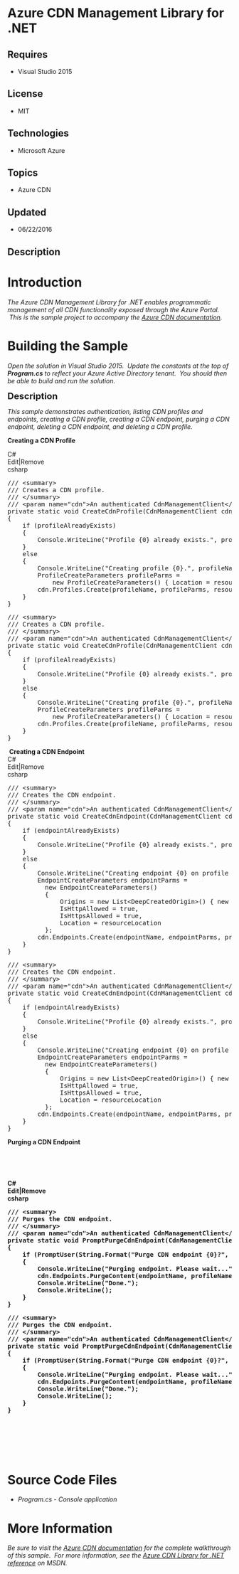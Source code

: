 # Azure CDN Management Library for .NET
## Requires
- Visual Studio 2015
## License
- MIT
## Technologies
- Microsoft Azure
## Topics
- Azure CDN
## Updated
- 06/22/2016
## Description

<h1>Introduction</h1>
<p><em>The Azure CDN Management Library for .NET enables programmatic management of all CDN functionality exposed through the Azure Portal. &nbsp;This is the sample project to accompany the
<a href="https://azure.microsoft.com/documentation/articles/cdn-app-dev-net">Azure CDN documentation</a>.</em></p>
<h1><span>Building the Sample</span></h1>
<p><em>Open the solution in Visual Studio 2015. &nbsp;Update the constants at the top of
<strong>Program.cs</strong>&nbsp;to reflect your Azure Active Directory tenant. &nbsp;You should then be able to build and run the solution. &nbsp;</em></p>
<p><span style="font-size:20px; font-weight:bold">Description</span></p>
<p><em>This sample demonstrates authentication, listing CDN profiles and endpoints, creating a CDN profile, creating a CDN endpoint, purging a CDN endpoint, deleting a CDN endpoint, and deleting a CDN profile.</em></p>
<p><strong>Creating a CDN Profile</strong></p>
<div class="scriptcode">
<div class="pluginEditHolder" pluginCommand="mceScriptCode">
<div class="title"><span>C#</span></div>
<div class="pluginLinkHolder"><span class="pluginEditHolderLink">Edit</span>|<span class="pluginRemoveHolderLink">Remove</span></div>
<span class="hidden">csharp</span>
<pre class="hidden">/// &lt;summary&gt;
/// Creates a CDN profile.
/// &lt;/summary&gt;
/// &lt;param name=&quot;cdn&quot;&gt;An authenticated CdnManagementClient&lt;/param&gt;
private static void CreateCdnProfile(CdnManagementClient cdn)
{
	if (profileAlreadyExists)
	{
		Console.WriteLine(&quot;Profile {0} already exists.&quot;, profileName);
	}
	else
	{
		Console.WriteLine(&quot;Creating profile {0}.&quot;, profileName);
		ProfileCreateParameters profileParms =
			new ProfileCreateParameters() { Location = resourceLocation, Sku = new Sku(SkuName.StandardVerizon) };
		cdn.Profiles.Create(profileName, profileParms, resourceGroupName);
	}
}</pre>
<div class="preview">
<pre class="csharp"><span class="cs__com">///&nbsp;&lt;summary&gt;</span>&nbsp;
<span class="cs__com">///&nbsp;Creates&nbsp;a&nbsp;CDN&nbsp;profile.</span>&nbsp;
<span class="cs__com">///&nbsp;&lt;/summary&gt;</span>&nbsp;
<span class="cs__com">///&nbsp;&lt;param&nbsp;name=&quot;cdn&quot;&gt;An&nbsp;authenticated&nbsp;CdnManagementClient&lt;/param&gt;</span>&nbsp;
<span class="cs__keyword">private</span>&nbsp;<span class="cs__keyword">static</span>&nbsp;<span class="cs__keyword">void</span>&nbsp;CreateCdnProfile(CdnManagementClient&nbsp;cdn)&nbsp;
{&nbsp;
&nbsp;&nbsp;&nbsp;&nbsp;<span class="cs__keyword">if</span>&nbsp;(profileAlreadyExists)&nbsp;
&nbsp;&nbsp;&nbsp;&nbsp;{&nbsp;
&nbsp;&nbsp;&nbsp;&nbsp;&nbsp;&nbsp;&nbsp;&nbsp;Console.WriteLine(<span class="cs__string">&quot;Profile&nbsp;{0}&nbsp;already&nbsp;exists.&quot;</span>,&nbsp;profileName);&nbsp;
&nbsp;&nbsp;&nbsp;&nbsp;}&nbsp;
&nbsp;&nbsp;&nbsp;&nbsp;<span class="cs__keyword">else</span>&nbsp;
&nbsp;&nbsp;&nbsp;&nbsp;{&nbsp;
&nbsp;&nbsp;&nbsp;&nbsp;&nbsp;&nbsp;&nbsp;&nbsp;Console.WriteLine(<span class="cs__string">&quot;Creating&nbsp;profile&nbsp;{0}.&quot;</span>,&nbsp;profileName);&nbsp;
&nbsp;&nbsp;&nbsp;&nbsp;&nbsp;&nbsp;&nbsp;&nbsp;ProfileCreateParameters&nbsp;profileParms&nbsp;=&nbsp;
&nbsp;&nbsp;&nbsp;&nbsp;&nbsp;&nbsp;&nbsp;&nbsp;&nbsp;&nbsp;&nbsp;&nbsp;<span class="cs__keyword">new</span>&nbsp;ProfileCreateParameters()&nbsp;{&nbsp;Location&nbsp;=&nbsp;resourceLocation,&nbsp;Sku&nbsp;=&nbsp;<span class="cs__keyword">new</span>&nbsp;Sku(SkuName.StandardVerizon)&nbsp;};&nbsp;
&nbsp;&nbsp;&nbsp;&nbsp;&nbsp;&nbsp;&nbsp;&nbsp;cdn.Profiles.Create(profileName,&nbsp;profileParms,&nbsp;resourceGroupName);&nbsp;
&nbsp;&nbsp;&nbsp;&nbsp;}&nbsp;
}</pre>
</div>
</div>
</div>
<div class="endscriptcode">&nbsp;<strong>Creating a CDN Endpoint</strong></div>
<div class="scriptcode">
<div class="pluginEditHolder" pluginCommand="mceScriptCode">
<div class="title"><span>C#</span></div>
<div class="pluginLinkHolder"><span class="pluginEditHolderLink">Edit</span>|<span class="pluginRemoveHolderLink">Remove</span></div>
<span class="hidden">csharp</span>
<pre class="hidden">/// &lt;summary&gt;
/// Creates the CDN endpoint.
/// &lt;/summary&gt;
/// &lt;param name=&quot;cdn&quot;&gt;An authenticated CdnManagementClient&lt;/param&gt;
private static void CreateCdnEndpoint(CdnManagementClient cdn)
{
	if (endpointAlreadyExists)
	{
		Console.WriteLine(&quot;Profile {0} already exists.&quot;, profileName);
	}
	else
	{
		Console.WriteLine(&quot;Creating endpoint {0} on profile {1}.&quot;, endpointName, profileName);
		EndpointCreateParameters endpointParms =
		  new EndpointCreateParameters()
		  {
			  Origins = new List&lt;DeepCreatedOrigin&gt;() { new DeepCreatedOrigin(&quot;Contoso&quot;, &quot;www.contoso.com&quot;) },
			  IsHttpAllowed = true,
			  IsHttpsAllowed = true,
			  Location = resourceLocation
		  };
		cdn.Endpoints.Create(endpointName, endpointParms, profileName, resourceGroupName);
	}
}</pre>
<div class="preview">
<pre class="csharp"><span class="cs__com">///&nbsp;&lt;summary&gt;</span>&nbsp;
<span class="cs__com">///&nbsp;Creates&nbsp;the&nbsp;CDN&nbsp;endpoint.</span>&nbsp;
<span class="cs__com">///&nbsp;&lt;/summary&gt;</span>&nbsp;
<span class="cs__com">///&nbsp;&lt;param&nbsp;name=&quot;cdn&quot;&gt;An&nbsp;authenticated&nbsp;CdnManagementClient&lt;/param&gt;</span>&nbsp;
<span class="cs__keyword">private</span>&nbsp;<span class="cs__keyword">static</span>&nbsp;<span class="cs__keyword">void</span>&nbsp;CreateCdnEndpoint(CdnManagementClient&nbsp;cdn)&nbsp;
{&nbsp;
&nbsp;&nbsp;&nbsp;&nbsp;<span class="cs__keyword">if</span>&nbsp;(endpointAlreadyExists)&nbsp;
&nbsp;&nbsp;&nbsp;&nbsp;{&nbsp;
&nbsp;&nbsp;&nbsp;&nbsp;&nbsp;&nbsp;&nbsp;&nbsp;Console.WriteLine(<span class="cs__string">&quot;Profile&nbsp;{0}&nbsp;already&nbsp;exists.&quot;</span>,&nbsp;profileName);&nbsp;
&nbsp;&nbsp;&nbsp;&nbsp;}&nbsp;
&nbsp;&nbsp;&nbsp;&nbsp;<span class="cs__keyword">else</span>&nbsp;
&nbsp;&nbsp;&nbsp;&nbsp;{&nbsp;
&nbsp;&nbsp;&nbsp;&nbsp;&nbsp;&nbsp;&nbsp;&nbsp;Console.WriteLine(<span class="cs__string">&quot;Creating&nbsp;endpoint&nbsp;{0}&nbsp;on&nbsp;profile&nbsp;{1}.&quot;</span>,&nbsp;endpointName,&nbsp;profileName);&nbsp;
&nbsp;&nbsp;&nbsp;&nbsp;&nbsp;&nbsp;&nbsp;&nbsp;EndpointCreateParameters&nbsp;endpointParms&nbsp;=&nbsp;
&nbsp;&nbsp;&nbsp;&nbsp;&nbsp;&nbsp;&nbsp;&nbsp;&nbsp;&nbsp;<span class="cs__keyword">new</span>&nbsp;EndpointCreateParameters()&nbsp;
&nbsp;&nbsp;&nbsp;&nbsp;&nbsp;&nbsp;&nbsp;&nbsp;&nbsp;&nbsp;{&nbsp;
&nbsp;&nbsp;&nbsp;&nbsp;&nbsp;&nbsp;&nbsp;&nbsp;&nbsp;&nbsp;&nbsp;&nbsp;&nbsp;&nbsp;Origins&nbsp;=&nbsp;<span class="cs__keyword">new</span>&nbsp;List&lt;DeepCreatedOrigin&gt;()&nbsp;{&nbsp;<span class="cs__keyword">new</span>&nbsp;DeepCreatedOrigin(<span class="cs__string">&quot;Contoso&quot;</span>,&nbsp;<span class="cs__string">&quot;www.contoso.com&quot;</span>)&nbsp;},&nbsp;
&nbsp;&nbsp;&nbsp;&nbsp;&nbsp;&nbsp;&nbsp;&nbsp;&nbsp;&nbsp;&nbsp;&nbsp;&nbsp;&nbsp;IsHttpAllowed&nbsp;=&nbsp;<span class="cs__keyword">true</span>,&nbsp;
&nbsp;&nbsp;&nbsp;&nbsp;&nbsp;&nbsp;&nbsp;&nbsp;&nbsp;&nbsp;&nbsp;&nbsp;&nbsp;&nbsp;IsHttpsAllowed&nbsp;=&nbsp;<span class="cs__keyword">true</span>,&nbsp;
&nbsp;&nbsp;&nbsp;&nbsp;&nbsp;&nbsp;&nbsp;&nbsp;&nbsp;&nbsp;&nbsp;&nbsp;&nbsp;&nbsp;Location&nbsp;=&nbsp;resourceLocation&nbsp;
&nbsp;&nbsp;&nbsp;&nbsp;&nbsp;&nbsp;&nbsp;&nbsp;&nbsp;&nbsp;};&nbsp;
&nbsp;&nbsp;&nbsp;&nbsp;&nbsp;&nbsp;&nbsp;&nbsp;cdn.Endpoints.Create(endpointName,&nbsp;endpointParms,&nbsp;profileName,&nbsp;resourceGroupName);&nbsp;
&nbsp;&nbsp;&nbsp;&nbsp;}&nbsp;
}</pre>
</div>
</div>
</div>
<p><strong>Purging a CDN Endpoint</strong><strong>&nbsp;</strong><strong> </strong>
</p>
<p><strong>&nbsp;</strong></p>
<p><strong>&nbsp;</strong></p>
<p><strong></p>
<div class="scriptcode">
<div class="pluginEditHolder" pluginCommand="mceScriptCode">
<div class="title"><span>C#</span></div>
<div class="pluginLinkHolder"><span class="pluginEditHolderLink">Edit</span>|<span class="pluginRemoveHolderLink">Remove</span></div>
<span class="hidden">csharp</span>
<pre class="hidden">/// &lt;summary&gt;
/// Purges the CDN endpoint.
/// &lt;/summary&gt;
/// &lt;param name=&quot;cdn&quot;&gt;An authenticated CdnManagementClient&lt;/param&gt;
private static void PromptPurgeCdnEndpoint(CdnManagementClient cdn)
{
	if (PromptUser(String.Format(&quot;Purge CDN endpoint {0}?&quot;, endpointName)))
	{
		Console.WriteLine(&quot;Purging endpoint. Please wait...&quot;);
		cdn.Endpoints.PurgeContent(endpointName, profileName, resourceGroupName, new List&lt;string&gt;() { &quot;/*&quot; });
		Console.WriteLine(&quot;Done.&quot;);
		Console.WriteLine();
	}
}</pre>
<div class="preview">
<pre class="csharp"><span class="cs__com">///&nbsp;&lt;summary&gt;</span>&nbsp;
<span class="cs__com">///&nbsp;Purges&nbsp;the&nbsp;CDN&nbsp;endpoint.</span>&nbsp;
<span class="cs__com">///&nbsp;&lt;/summary&gt;</span>&nbsp;
<span class="cs__com">///&nbsp;&lt;param&nbsp;name=&quot;cdn&quot;&gt;An&nbsp;authenticated&nbsp;CdnManagementClient&lt;/param&gt;</span>&nbsp;
<span class="cs__keyword">private</span>&nbsp;<span class="cs__keyword">static</span>&nbsp;<span class="cs__keyword">void</span>&nbsp;PromptPurgeCdnEndpoint(CdnManagementClient&nbsp;cdn)&nbsp;
{&nbsp;
&nbsp;&nbsp;&nbsp;&nbsp;<span class="cs__keyword">if</span>&nbsp;(PromptUser(String.Format(<span class="cs__string">&quot;Purge&nbsp;CDN&nbsp;endpoint&nbsp;{0}?&quot;</span>,&nbsp;endpointName)))&nbsp;
&nbsp;&nbsp;&nbsp;&nbsp;{&nbsp;
&nbsp;&nbsp;&nbsp;&nbsp;&nbsp;&nbsp;&nbsp;&nbsp;Console.WriteLine(<span class="cs__string">&quot;Purging&nbsp;endpoint.&nbsp;Please&nbsp;wait...&quot;</span>);&nbsp;
&nbsp;&nbsp;&nbsp;&nbsp;&nbsp;&nbsp;&nbsp;&nbsp;cdn.Endpoints.PurgeContent(endpointName,&nbsp;profileName,&nbsp;resourceGroupName,&nbsp;<span class="cs__keyword">new</span>&nbsp;List&lt;<span class="cs__keyword">string</span>&gt;()&nbsp;{&nbsp;<span class="cs__string">&quot;/*&quot;</span>&nbsp;});&nbsp;
&nbsp;&nbsp;&nbsp;&nbsp;&nbsp;&nbsp;&nbsp;&nbsp;Console.WriteLine(<span class="cs__string">&quot;Done.&quot;</span>);&nbsp;
&nbsp;&nbsp;&nbsp;&nbsp;&nbsp;&nbsp;&nbsp;&nbsp;Console.WriteLine();&nbsp;
&nbsp;&nbsp;&nbsp;&nbsp;}&nbsp;
}</pre>
</div>
</div>
</div>
</strong>
<p></p>
<p>&nbsp;</p>
<p>&nbsp;</p>
<p>&nbsp;</p>
<h1><span>Source Code Files</span></h1>
<ul>
<li><em>Program.cs - Console application</em> </li></ul>
<h1>More Information</h1>
<p><em>Be sure to visit the <em><a href="https://azure.microsoft.com/documentation/articles/cdn-app-dev-net">Azure CDN documentation</a>&nbsp;for the complete walkthrough of this sample. &nbsp;</em>For more information, see the
<a href="https://msdn.microsoft.com/library/mt657769.aspx">Azure CDN Library for .NET reference</a>&nbsp;on MSDN.</em></p>
<div class="mcePaste" id="_mcePaste" style="left:-10000px; top:54px; width:1px; height:1px; overflow:hidden">
<h1>Introduction</h1>
<p><em>The Azure CDN Management Library for .NET enables programmatic management of all CDN functionality exposed through the Azure Portal. &nbsp;This is the sample project to accompany the&nbsp;<a href="https://azure.microsoft.com/documentation/articles/cdn-app-dev-net">Azure
 CDN documentation</a>.</em></p>
<h1>Building the Sample</h1>
<p><em>Open the solution in Visual Studio 2015. &nbsp;Update the constants at the top of&nbsp;<strong>Program.cs</strong>&nbsp;to reflect your Azure Active Directory tenant. &nbsp;You should then be able to build and run the solution. &nbsp;</em></p>
<p><span style="font-size:20px; font-weight:bold">Description</span></p>
<p><em>This sample demostrates authentication, listing CDN profiles and endpoints, creating a CDN profile, creating a CDN endpoint, purging a CDN endpoint, deleting a CDN endpoint, and deleting a CDN profile.</em></p>
<p>&nbsp;</p>
<div class="scriptcode" style="line-height:15px">
<div class="pluginEditHolder" pluginCommand="mceScriptCode">
<div class="title">C#</div>
<div class="pluginLinkHolder" style="margin-left:299.5px"><span class="pluginEditHolderLink">Edit</span>|<span class="pluginRemoveHolderLink">Remove</span></div>
<div class="preview">
<pre class="csharp">&nbsp;&nbsp;&nbsp;&nbsp;&nbsp;&nbsp;&nbsp;&nbsp;<span class="cs__com">///&nbsp;&lt;summary&gt;</span>&nbsp;
&nbsp;&nbsp;&nbsp;&nbsp;&nbsp;&nbsp;&nbsp;&nbsp;<span class="cs__com">///&nbsp;Creates&nbsp;the&nbsp;CDN&nbsp;endpoint.</span>&nbsp;
&nbsp;&nbsp;&nbsp;&nbsp;&nbsp;&nbsp;&nbsp;&nbsp;<span class="cs__com">///&nbsp;&lt;/summary&gt;</span>&nbsp;
&nbsp;&nbsp;&nbsp;&nbsp;&nbsp;&nbsp;&nbsp;&nbsp;<span class="cs__com">///&nbsp;&lt;param&nbsp;name=&quot;cdn&quot;&gt;An&nbsp;authenticated&nbsp;CdnManagementClient&lt;/param&gt;</span>&nbsp;
&nbsp;&nbsp;&nbsp;&nbsp;&nbsp;&nbsp;&nbsp;&nbsp;<span class="cs__keyword">private</span>&nbsp;<span class="cs__keyword">static</span>&nbsp;<span class="cs__keyword">void</span>&nbsp;CreateCdnEndpoint(CdnManagementClient&nbsp;cdn)&nbsp;
&nbsp;&nbsp;&nbsp;&nbsp;&nbsp;&nbsp;&nbsp;&nbsp;{&nbsp;
&nbsp;&nbsp;&nbsp;&nbsp;&nbsp;&nbsp;&nbsp;&nbsp;&nbsp;&nbsp;&nbsp;&nbsp;<span class="cs__keyword">if</span>&nbsp;(endpointAlreadyExists)&nbsp;
&nbsp;&nbsp;&nbsp;&nbsp;&nbsp;&nbsp;&nbsp;&nbsp;&nbsp;&nbsp;&nbsp;&nbsp;{&nbsp;
&nbsp;&nbsp;&nbsp;&nbsp;&nbsp;&nbsp;&nbsp;&nbsp;&nbsp;&nbsp;&nbsp;&nbsp;&nbsp;&nbsp;&nbsp;&nbsp;Console.WriteLine(<span class="cs__string">&quot;Profile&nbsp;{0}&nbsp;already&nbsp;exists.&quot;</span>,&nbsp;profileName);&nbsp;
&nbsp;&nbsp;&nbsp;&nbsp;&nbsp;&nbsp;&nbsp;&nbsp;&nbsp;&nbsp;&nbsp;&nbsp;}&nbsp;
&nbsp;&nbsp;&nbsp;&nbsp;&nbsp;&nbsp;&nbsp;&nbsp;&nbsp;&nbsp;&nbsp;&nbsp;<span class="cs__keyword">else</span>&nbsp;
&nbsp;&nbsp;&nbsp;&nbsp;&nbsp;&nbsp;&nbsp;&nbsp;&nbsp;&nbsp;&nbsp;&nbsp;{&nbsp;
&nbsp;&nbsp;&nbsp;&nbsp;&nbsp;&nbsp;&nbsp;&nbsp;&nbsp;&nbsp;&nbsp;&nbsp;&nbsp;&nbsp;&nbsp;&nbsp;Console.WriteLine(<span class="cs__string">&quot;Creating&nbsp;endpoint&nbsp;{0}&nbsp;on&nbsp;profile&nbsp;{1}.&quot;</span>,&nbsp;endpointName,&nbsp;profileName);&nbsp;
&nbsp;&nbsp;&nbsp;&nbsp;&nbsp;&nbsp;&nbsp;&nbsp;&nbsp;&nbsp;&nbsp;&nbsp;&nbsp;&nbsp;&nbsp;&nbsp;EndpointCreateParameters&nbsp;endpointParms&nbsp;=&nbsp;
&nbsp;&nbsp;&nbsp;&nbsp;&nbsp;&nbsp;&nbsp;&nbsp;&nbsp;&nbsp;&nbsp;&nbsp;&nbsp;&nbsp;&nbsp;&nbsp;&nbsp;&nbsp;<span class="cs__keyword">new</span>&nbsp;EndpointCreateParameters()&nbsp;
&nbsp;&nbsp;&nbsp;&nbsp;&nbsp;&nbsp;&nbsp;&nbsp;&nbsp;&nbsp;&nbsp;&nbsp;&nbsp;&nbsp;&nbsp;&nbsp;&nbsp;&nbsp;{&nbsp;
&nbsp;&nbsp;&nbsp;&nbsp;&nbsp;&nbsp;&nbsp;&nbsp;&nbsp;&nbsp;&nbsp;&nbsp;&nbsp;&nbsp;&nbsp;&nbsp;&nbsp;&nbsp;&nbsp;&nbsp;&nbsp;&nbsp;Origins&nbsp;=&nbsp;<span class="cs__keyword">new</span>&nbsp;List&lt;DeepCreatedOrigin&gt;()&nbsp;{&nbsp;<span class="cs__keyword">new</span>&nbsp;DeepCreatedOrigin(<span class="cs__string">&quot;Contoso&quot;</span>,&nbsp;<span class="cs__string">&quot;www.contoso.com&quot;</span>)&nbsp;},&nbsp;
&nbsp;&nbsp;&nbsp;&nbsp;&nbsp;&nbsp;&nbsp;&nbsp;&nbsp;&nbsp;&nbsp;&nbsp;&nbsp;&nbsp;&nbsp;&nbsp;&nbsp;&nbsp;&nbsp;&nbsp;&nbsp;&nbsp;IsHttpAllowed&nbsp;=&nbsp;<span class="cs__keyword">true</span>,&nbsp;
&nbsp;&nbsp;&nbsp;&nbsp;&nbsp;&nbsp;&nbsp;&nbsp;&nbsp;&nbsp;&nbsp;&nbsp;&nbsp;&nbsp;&nbsp;&nbsp;&nbsp;&nbsp;&nbsp;&nbsp;&nbsp;&nbsp;IsHttpsAllowed&nbsp;=&nbsp;<span class="cs__keyword">true</span>,&nbsp;
&nbsp;&nbsp;&nbsp;&nbsp;&nbsp;&nbsp;&nbsp;&nbsp;&nbsp;&nbsp;&nbsp;&nbsp;&nbsp;&nbsp;&nbsp;&nbsp;&nbsp;&nbsp;&nbsp;&nbsp;&nbsp;&nbsp;Location&nbsp;=&nbsp;resourceLocation&nbsp;
&nbsp;&nbsp;&nbsp;&nbsp;&nbsp;&nbsp;&nbsp;&nbsp;&nbsp;&nbsp;&nbsp;&nbsp;&nbsp;&nbsp;&nbsp;&nbsp;&nbsp;&nbsp;};&nbsp;
&nbsp;&nbsp;&nbsp;&nbsp;&nbsp;&nbsp;&nbsp;&nbsp;&nbsp;&nbsp;&nbsp;&nbsp;&nbsp;&nbsp;&nbsp;&nbsp;cdn.Endpoints.Create(endpointName,&nbsp;endpointParms,&nbsp;profileName,&nbsp;resourceGroupName);&nbsp;
&nbsp;&nbsp;&nbsp;&nbsp;&nbsp;&nbsp;&nbsp;&nbsp;&nbsp;&nbsp;&nbsp;&nbsp;}&nbsp;
&nbsp;&nbsp;&nbsp;&nbsp;&nbsp;&nbsp;&nbsp;&nbsp;}</pre>
</div>
</div>
</div>
<h1>Source Code Files</h1>
<ul>
<li><em>Program.cs - Console application</em> </li></ul>
<h1>More Information</h1>
<p><em>Be sure to visit the&nbsp;<em><a href="https://azure.microsoft.com/documentation/articles/cdn-app-dev-net">Azure CDN documentation</a>&nbsp;for the complete walkthrough of this sample. &nbsp;</em>For more information, see the&nbsp;<a href="https://msdn.microsoft.com/library/mt657769.aspx">Azure
 CDN Library for .NET reference</a>&nbsp;on MSDN.</em></p>
</div>
